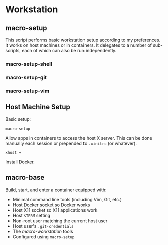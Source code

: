 Workstation
===========


macro-setup
-----------

This script performs basic workstation setup according to my preferences.  It
works on host machines or in containers.  It delegates to a number of
sub-scripts, each of which can also be run independently.


### macro-setup-shell

### macro-setup-git

### macro-setup-vim



Host Machine Setup
------------------

Basic setup:

    macro-setup

Allow apps in containers to access the host X server.  This can be done manually
each session or prepended to `.xinitrc` (or whatever).

    xhost +

Install Docker.



macro-base
----------

Build, start, and enter a container equipped with:

- Minimal command line tools (including Vim, Git, etc.)
- Host Docker socket so Docker works
- Host X11 socket so X11 applications work
- Host `$TERM` setting
- Non-root user matching the current host user
- Host user's `.git-credentials`
- The *macro-workstation* tools
- Configured using `macro-setup`
